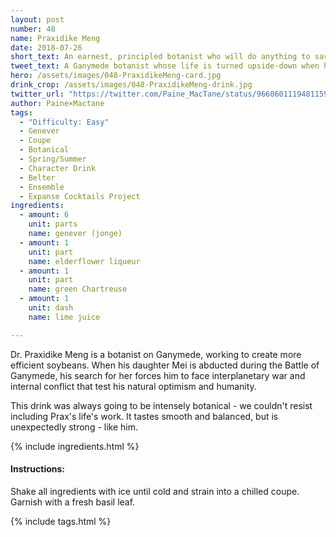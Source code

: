 ```yaml
---
layout: post
number: 48
name: Praxidike Meng
date: 2018-07-26
short_text: An earnest, principled botanist who will do anything to save his daughter.
tweet_text: A Ganymede botanist whose life is turned upside-down when his daughter Mei is taken by Protogen during the Battle of Ganymede.
hero: /assets/images/048-PraxidikeMeng-card.jpg
drink_crop: /assets/images/048-PraxidikeMeng-drink.jpg
twitter_url: "https://twitter.com/Paine_MacTane/status/966060111948115970"
author: Paine×Mactane
tags:
  - "Difficulty: Easy"
  - Genever
  - Coupe
  - Botanical
  - Spring/Summer
  - Character Drink
  - Belter
  - Ensemble
  - Expanse Cocktails Project
ingredients:
  - amount: 6
    unit: parts
    name: genever (jonge)
  - amount: 1
    unit: part
    name: elderflower liqueur
  - amount: 1
    unit: part
    name: green Chartreuse
  - amount: 1
    unit: dash
    name: lime juice

---
```


Dr. Praxidike Meng is a botanist on Ganymede, working to create more efficient soybeans. When his daughter Mei is abducted during the Battle of Ganymede, his search for her forces him to face interplanetary war and internal conflict that test his natural optimism and humanity. 

This drink was always going to be intensely botanical - we couldn't resist including Prax's life's work. It tastes smooth and balanced, but is unexpectedly strong - like him. 

{% include ingredients.html %}

#### Instructions:

Shake all ingredients with ice until cold and strain into a chilled coupe. Garnish with a fresh basil leaf. 

{% include tags.html %}
